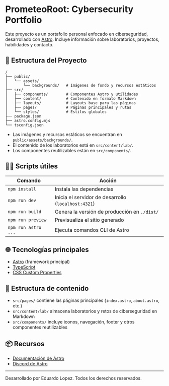 # PrometeoRoot: Cybersecurity Portfolio

Este proyecto es un portafolio personal enfocado en ciberseguridad, desarrollado con [Astro](https://astro.build/). Incluye información sobre laboratorios, proyectos, habilidades y contacto.

## 🚀 Estructura del Proyecto

```
/
├── public/
│   └── assets/
│       └── backgrounds/   # Imágenes de fondo y recursos estáticos
├── src/
│   ├── components/        # Componentes Astro y utilidades
│   ├── content/           # Contenido en formato Markdown
│   ├── layouts/           # Layouts base para las páginas
│   ├── pages/             # Páginas principales y rutas
│   └── styles/            # Estilos globales
├── package.json
├── astro.config.mjs
└── tsconfig.json
```

- Las imágenes y recursos estáticos se encuentran en `public/assets/backgrounds/`.
- El contenido de los laboratorios está en `src/content/lab/`.
- Los componentes reutilizables están en `src/components/`.

## 🧑‍💻 Scripts útiles

| Comando             | Acción                                         |
|---------------------|------------------------------------------------|
| `npm install`       | Instala las dependencias                       |
| `npm run dev`       | Inicia el servidor de desarrollo (`localhost:4321`) |
| `npm run build`     | Genera la versión de producción en `./dist/`   |
| `npm run preview`   | Previsualiza el sitio generado                 |
| `npm run astro ...` | Ejecuta comandos CLI de Astro                  |

## 🌐 Tecnologías principales

- [Astro](https://astro.build/) (framework principal)
- [TypeScript](https://www.typescriptlang.org/)
- [CSS Custom Properties](https://developer.mozilla.org/en-US/docs/Web/CSS/--*)

## 📁 Estructura de contenido

- `src/pages/` contiene las páginas principales (`index.astro`, `about.astro`, etc.)
- `src/content/lab/` almacena laboratorios y retos de ciberseguridad en Markdown
- `src/components/` incluye iconos, navegación, footer y otros componentes reutilizables

## 📦 Recursos

- [Documentación de Astro](https://docs.astro.build)
- [Discord de Astro](https://astro.build/chat)

---

Desarrollado por Eduardo Lopez. Todos los derechos reservados.
